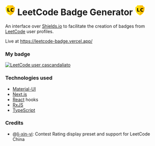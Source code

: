 # ![Project logo](public/favicon-32x32.png) LeetCode Badge Generator ![Project logo](public/favicon-32x32.png)

An interface over [Shields.io](https://shields.io/) to facilitate the creation of badges from [LeetCode](https://leetcode.com/) user profiles.

Live at https://leetcode-badge.vercel.app/

### My badge

[![LeetCode user cascandaliato](https://img.shields.io/badge/dynamic/json?style=for-the-badge&labelColor=black&color=%23ffa116&label=Solved&query=solvedOverTotal&url=https%3A%2F%2Fleetcode-badge.vercel.app%2Fapi%2Fusers%2Fcascandaliato&logo=leetcode&logoColor=yellow)](https://leetcode.com/cascandaliato/)

### Technologies used

- [Material-UI](https://material-ui.com/)
- [Next.js](https://nextjs.org/)
- [React](https://reactjs.org/) hooks
- [RxJS](https://rxjs.dev/)
- [TypeScript](https://www.typescriptlang.org/)

### Credits

- @[li-xin-yi](https://github.com/li-xin-yi): Contest Rating display preset and support for LeetCode China
